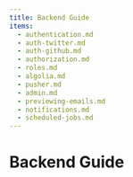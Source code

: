 ```yaml
---
title: Backend Guide
items:
  - authentication.md
  - auth-twitter.md
  - auth-github.md
  - authorization.md
  - roles.md
  - algolia.md
  - pusher.md
  - admin.md
  - previewing-emails.md
  - notifications.md
  - scheduled-jobs.md
---
```


# Backend Guide
